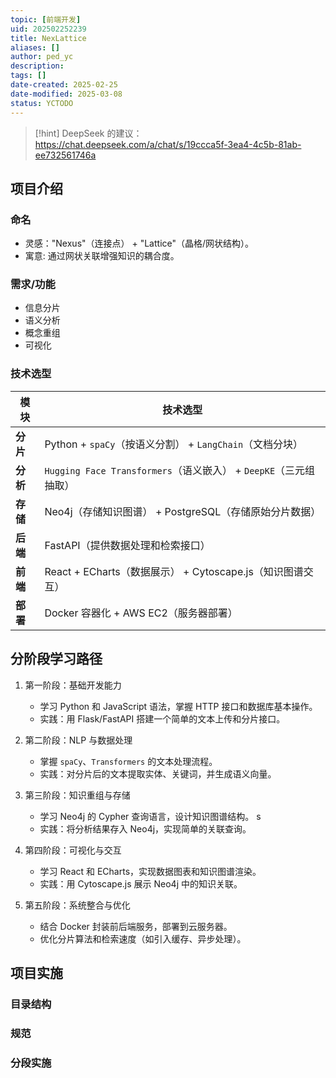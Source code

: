 ```yaml
---
topic: [前端开发]
uid: 202502252239
title: NexLattice
aliases: []
author: ped_yc
description: 
tags: []
date-created: 2025-02-25
date-modified: 2025-03-08
status: YCTODO
---
```


> [!hint]
> DeepSeek 的建议：https://chat.deepseek.com/a/chat/s/19ccca5f-3ea4-4c5b-81ab-ee732561746a

## 项目介绍

### 命名

- 灵感："Nexus"（连接点） + "Lattice"（晶格/网状结构）。
- 寓意: 通过网状关联增强知识的耦合度。

### 需求/功能

- 信息分片
- 语义分析
- 概念重组
- 可视化

### 技术选型

| 模块     | 技术选型                                                |
| ------ | --------------------------------------------------- |
| **分片** | Python + `spaCy`（按语义分割） + `LangChain`（文档分块）         |
| **分析** | `Hugging Face Transformers`（语义嵌入） + `DeepKE`（三元组抽取） |
| **存储** | Neo4j（存储知识图谱） + PostgreSQL（存储原始分片数据）                |
| **后端** | FastAPI（提供数据处理和检索接口）                                |
| **前端** | React + ECharts（数据展示） + Cytoscape.js（知识图谱交互）        |
| **部署** | Docker 容器化 + AWS EC2（服务器部署）                         |

## 分阶段学习路径

1. 第一阶段：基础开发能力

	- 学习 Python 和 JavaScript 语法，掌握 HTTP 接口和数据库基本操作。
	- 实践：用 Flask/FastAPI 搭建一个简单的文本上传和分片接口。

2. 第二阶段：NLP 与数据处理

	- 掌握 `spaCy`、`Transformers` 的文本处理流程。
	- 实践：对分片后的文本提取实体、关键词，并生成语义向量。

3. 第三阶段：知识重组与存储

	- 学习 Neo4j 的 Cypher 查询语言，设计知识图谱结构。
			s
	- 实践：将分析结果存入 Neo4j，实现简单的关联查询。

4. 第四阶段：可视化与交互

	- 学习 React 和 ECharts，实现数据图表和知识图谱渲染。
	- 实践：用 Cytoscape.js 展示 Neo4j 中的知识关联。

5. 第五阶段：系统整合与优化

	- 结合 Docker 封装前后端服务，部署到云服务器。
	- 优化分片算法和检索速度（如引入缓存、异步处理）。

## 项目实施

### 目录结构

### 规范

### 分段实施
